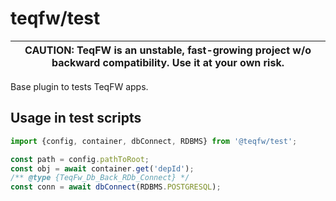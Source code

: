 # teqfw/test

|CAUTION: TeqFW is an unstable, fast-growing project w/o backward compatibility. Use it at your own risk.|
|---|

Base plugin to tests TeqFW apps.

## Usage in test scripts

```js
import {config, container, dbConnect, RDBMS} from '@teqfw/test';

const path = config.pathToRoot;
const obj = await container.get('depId');
/** @type {TeqFw_Db_Back_RDb_Connect} */
const conn = await dbConnect(RDBMS.POSTGRESQL);
```
